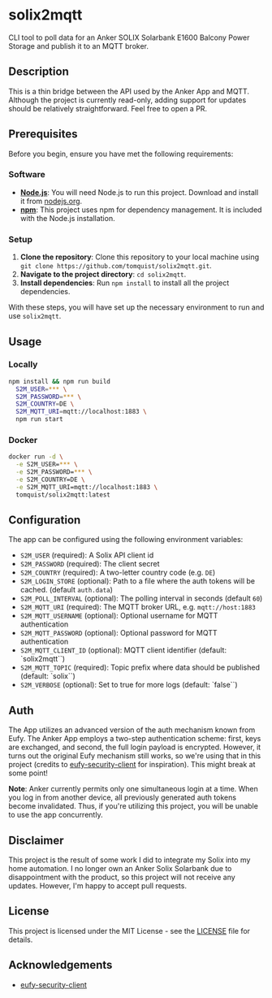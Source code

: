 # solix2mqtt

CLI tool to poll data for an Anker SOLIX Solarbank E1600 Balcony Power Storage and publish it to an MQTT broker.

## Description
This is a thin bridge between the API used by the Anker App and MQTT. Although the project is currently read-only, adding support for updates should be relatively straightforward. Feel free to open a PR.

## Prerequisites

Before you begin, ensure you have met the following requirements:

### Software
- **[Node.js](https://nodejs.org/)**: You will need Node.js to run this project. Download and install it from [nodejs.org](https://nodejs.org/).
- **[npm](https://www.npmjs.com/)**: This project uses npm for dependency management. It is included with the Node.js installation.

### Setup
1. **Clone the repository**: Clone this repository to your local machine using `git clone https://github.com/tomquist/solix2mqtt.git`.
2. **Navigate to the project directory**: `cd solix2mqtt`.
3. **Install dependencies**: Run `npm install` to install all the project dependencies.

With these steps, you will have set up the necessary environment to run and use `solix2mqtt`.

## Usage
### Locally
```bash
npm install && npm run build
  S2M_USER=*** \
  S2M_PASSWORD=*** \
  S2M_COUNTRY=DE \
  S2M_MQTT_URI=mqtt://localhost:1883 \
  npm run start
```

### Docker
```bash
docker run -d \
  -e S2M_USER=*** \
  -e S2M_PASSWORD=*** \
  -e S2M_COUNTRY=DE \
  -e S2M_MQTT_URI=mqtt://localhost:1883 \
  tomquist/solix2mqtt:latest
```

## Configuration
The app can be configured using the following environment variables:

- `S2M_USER` (required): A Solix API client id
- `S2M_PASSWORD` (required): The client secret
- `S2M_COUNTRY` (required): A two-letter country code (e.g. `DE`)
- `S2M_LOGIN_STORE` (optional): Path to a file where the auth tokens will be cached. (default `auth.data`)
- `S2M_POLL_INTERVAL` (optional): The polling interval in seconds (default `60`) 
- `S2M_MQTT_URI` (required): The MQTT broker URL, e.g. `mqtt://host:1883`
- `S2M_MQTT_USERNAME` (optional): Optional username for MQTT authentication
- `S2M_MQTT_PASSWORD` (optional): Optional password for MQTT authentication
- `S2M_MQTT_CLIENT_ID` (optional): MQTT client identifier (default: `solix2mqtt``)
- `S2M_MQTT_TOPIC` (required): Topic prefix where data should be published (default: `solix``)
- `S2M_VERBOSE` (optional): Set to true for more logs (default: `false``)

## Auth

The App utilizes an advanced version of the auth mechanism known from Eufy. The Anker App employs a two-step authentication scheme: first, keys are exchanged, and second, the full login payload is encrypted. However, it turns out the original Eufy mechanism still works, so we're using that in this project (credits to [eufy-security-client](https://github.com/bropat/eufy-security-client) for inspiration). This might break at some point!

**Note**: Anker currently permits only one simultaneous login at a time. When you log in from another device, all previously generated auth tokens become invalidated. Thus, if you're utilizing this project, you will be unable to use the app concurrently.

## Disclaimer
This project is the result of some work I did to integrate my Solix into my home automation. I no longer own an Anker Solix Solarbank due to disappointment with the product, so this project will not receive any updates. However, I'm happy to accept pull requests.

## License

This project is licensed under the MIT License - see the [LICENSE](LICENSE) file for details.

## Acknowledgements
- [eufy-security-client](https://github.com/bropat/eufy-security-client)
